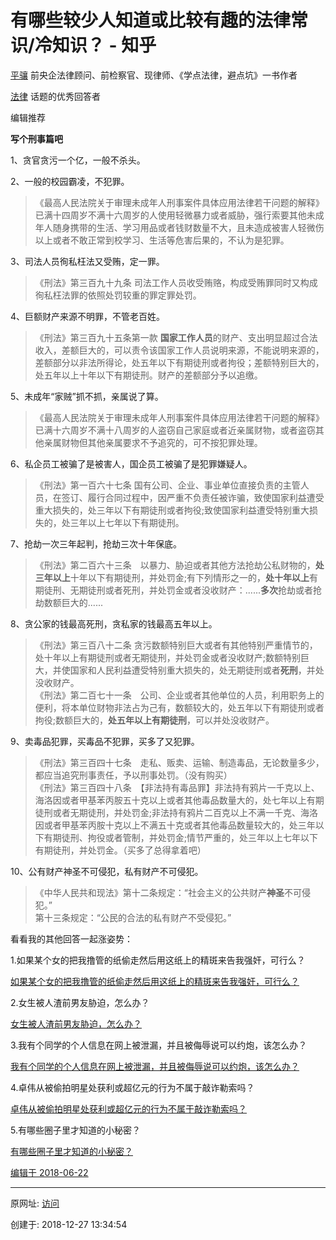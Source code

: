 # 有哪些较少人知道或比较有趣的法律常识/冷知识？ - 知乎

[平骧](https://www.zhihu.com/people/sui-bing-65) 前央企法律顾问、前检察官、现律师、《学点法律，避点坑》一书作者

[法律](https://www.zhihu.com/people/sui-bing-65/creations/19550874) 话题的优秀回答者

编辑推荐

**写个刑事篇吧**

1、贪官贪污一个亿，一般不杀头。

2、一般的校园霸凌，不犯罪。

> 《最高人民法院关于审理未成年人刑事案件具体应用法律若干问题的解释》已满十四周岁不满十六周岁的人使用轻微暴力或者威胁，强行索要其他未成年人随身携带的生活、学习用品或者钱财数量不大，且未造成被害人轻微伤以上或者不敢正常到校学习、生活等危害后果的，不认为是犯罪。

3、司法人员徇私枉法又受贿，定一罪。

> 《刑法》第三百九十九条 司法工作人员收受贿赂，构成受贿罪同时又构成徇私枉法罪的依照处罚较重的罪定罪处罚。

4、巨额财产来源不明罪，不管老百姓。

> 《刑法》第三百九十五条第一款 **国家工作人员**的财产、支出明显超过合法收入，差额巨大的，可以责令该国家工作人员说明来源，不能说明来源的，差额部分以非法所得论，处五年以下有期徒刑或者拘役；差额特别巨大的，处五年以上十年以下有期徒刑。财产的差额部分予以追缴。

5、未成年“家贼”抓不抓，亲属说了算。

> 《最高人民法院关于审理未成年人刑事案件具体应用法律若干问题的解释》已满十六周岁不满十八周岁的人盗窃自己家庭或者近亲属财物，或者盗窃其他亲属财物但其他亲属要求不予追究的，可不按犯罪处理。

6、私企员工被骗了是被害人，国企员工被骗了是犯罪嫌疑人。

> 《刑法》第一百六十七条 国有公司、企业、事业单位直接负责的主管人员，在签订、履行合同过程中，因严重不负责任被诈骗，致使国家利益遭受重大损失的，处三年以下有期徒刑或者拘役;致使国家利益遭受特别重大损失的，处三年以上七年以下有期徒刑。

7、抢劫一次三年起判，抢劫三次十年保底。

> 《刑法》第二百六十三条　以暴力、胁迫或者其他方法抢劫公私财物的，**处三年以上**十年以下有期徒刑，并处罚金;有下列情形之一的，**处十年以上**有期徒刑、无期徒刑或者死刑，并处罚金或者没收财产：......**多次**抢劫或者抢劫数额巨大的......

8、贪公家的钱最高死刑，贪私家的钱最高五年以上。

> 《刑法》第三百八十二条 贪污数额特别巨大或者有其他特别严重情节的，处十年以上有期徒刑或者无期徒刑，并处罚金或者没收财产;数额特别巨大，并使国家和人民利益遭受特别重大损失的，处无期徒刑或者**死刑**，并处没收财产。  
> 《刑法》第二百七十一条　公司、企业或者其他单位的人员，利用职务上的便利，将本单位财物非法占为己有，数额较大的，处五年以下有期徒刑或者拘役;数额巨大的，**处五年以上有期徒刑**，可以并处没收财产。

9、卖毒品犯罪，买毒品不犯罪，买多了又犯罪。

> 《刑法》第三百四十七条　走私、贩卖、运输、制造毒品，无论数量多少，都应当追究刑事责任，予以刑事处罚。（没有购买）  
> 《刑法》第三百四十八条　【非法持有毒品罪】非法持有鸦片一千克以上、海洛因或者甲基苯丙胺五十克以上或者其他毒品数量大的，处七年以上有期徒刑或者无期徒刑，并处罚金;非法持有鸦片二百克以上不满一千克、海洛因或者甲基苯丙胺十克以上不满五十克或者其他毒品数量较大的，处三年以下有期徒刑、拘役或者管制，并处罚金;情节严重的，处三年以上七年以下有期徒刑，并处罚金。（买多了总得拿着吧）

10、公有财产神圣不可侵犯，私有财产不可侵犯。

> 《中华人民共和现法》第十二条规定：“社会主义的公共财产**神圣**不可侵犯。”  
> 第十三条规定：“公民的合法的私有财产不受侵犯。”

  

  

看看我的其他回答一起涨姿势：

1.如果某个女的把我撸管的纸偷走然后用这纸上的精斑来告我强奸，可行么？

[如果某个女的把我撸管的纸偷走然后用这纸上的精斑来告我强奸，可行么？](https://www.zhihu.com/question/52873969/answer/132544056?utm_source=zhihu&amp;amp;amp;utm_medium=social)

  

2.女生被人渣前男友胁迫，怎么办？

[女生被人渣前男友胁迫，怎么办？](https://www.zhihu.com/question/64586783/answer/222204325?utm_source=zhihu&amp;amp;amp;utm_medium=social)

  

3.我有个同学的个人信息在网上被泄漏，并且被侮辱说可以约炮，该怎么办？

[我有个同学的个人信息在网上被泄漏，并且被侮辱说可以约炮，该怎么办？](https://www.zhihu.com/question/57694774/answer/154301902?utm_source=zhihu&amp;amp;amp;utm_medium=social)

  

4.卓伟从被偷拍明星处获利或超亿元的行为不属于敲诈勒索吗？

[卓伟从被偷拍明星处获利或超亿元的行为不属于敲诈勒索吗？](https://www.zhihu.com/question/59374794/answer/167062993?utm_source=zhihu&amp;amp;amp;utm_medium=social)

  

5.有哪些圈子里才知道的小秘密？

[有哪些圈子里才知道的小秘密？](https://www.zhihu.com/question/49502870/answer/158725355?utm_source=zhihu&amp;amp;amp;utm_medium=social)

[编辑于 2018-06-22](https://www.zhihu.com/question/38561518/answer/421265378)

---------------------------------------------------


原网址: [访问](https://www.zhihu.com/question/38561518/answer/421265378)

创建于: 2018-12-27 13:34:54
